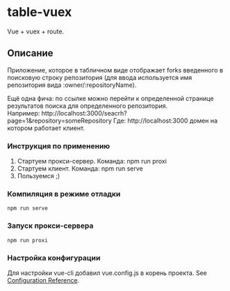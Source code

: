 # table-vuex
Vue + vuex + route.

## Описание
Приложение, которое в табличном виде отображает forks введенного в поисковую строку репозитория (для ввода используется имя репозитория вида :owner/:repositoryName).  

Ещё одна фича: по ссылке можно перейти к определенной странице результатов поиска для определенного репозитория.  
Например: http://localhost:3000/seacrh?page=1&repository=someRepository 
Где: http://localhost:3000 домен на котором работает клиент.

### Инструкция по применению
1.  Стартуем прокси-сервер. Команда: npm run proxi
2.  Стартуем клиент. Команда: npm run serve
3.  Пользуемся ;)

### Компиляция в режиме отладки
```
npm run serve
```

### Запуск прокси-сервера
```
npm run proxi
```

### Настройка конфигурации
Для настройки vue-cli добавил vue.config.js в корень проекта.
See [Configuration Reference](https://cli.vuejs.org/config/).  
